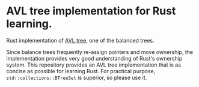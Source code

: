 # AVL tree implementation for Rust learning.

Rust implementation of [AVL tree](https://en.wikipedia.org/wiki/AVL_tree), one of the balanced trees.  

Since balance trees frequently re-assign pointers and move ownership, the implementation provides very good understanding of Rust's ownership system. This repository provides an AVL tree implementation that is as concise as possible for learning Rust. For practical purpose, `std::collections::BTreeSet` is superior, so please use it.
